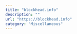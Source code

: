 ```yaml
---
title: "blockhead.info"
description: ""
url: "https://blockhead.info"
category: "Miscellaneous"
---
```

